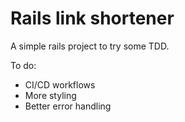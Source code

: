 # Rails link shortener

A simple rails project to try some TDD.

To do:
* CI/CD workflows
* More styling
* Better error handling
